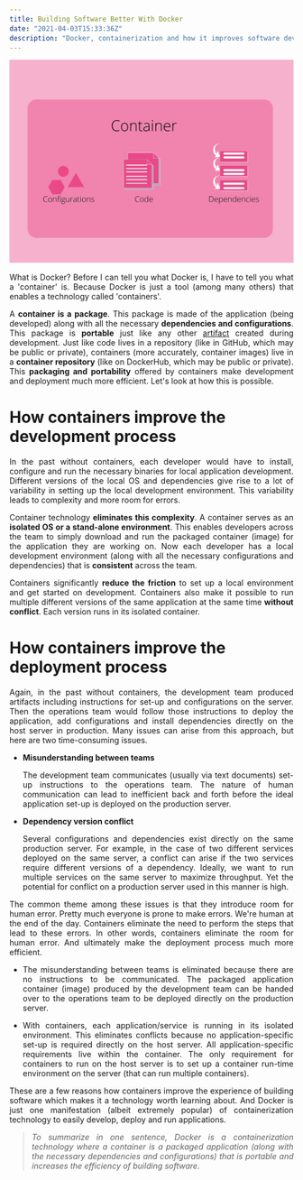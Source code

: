 ```yaml
---
title: Building Software Better With Docker
date: "2021-04-03T15:33:36Z"
description: "Docker, containerization and how it improves software development."
---
```


<style>
markdown p {
text-align: justify
}
</style>
<markdown>

![Container](./Container.jpg)

What is Docker? Before I can tell you what Docker is, I have to tell you what a 'container' is. Because Docker is just a tool (among many others) that enables a technology called 'containers'.

A **container is a package**. This package is made of the application (being developed) along with all the necessary **dependencies and configurations**. This package is **portable** just like any other [artifact](https://softwareengineering.stackexchange.com/a/106474) created during development. Just like code lives in a repository (like in GitHub, which may be public or private), containers (more accurately, container images) live in a **container repository** (like on DockerHub, which may be public or private). This **packaging and portability** offered by containers make development and deployment much more efficient. Let's look at how this is possible.

# How containers improve the development process

In the past without containers, each developer would have to install, configure and run the necessary binaries for local application development. Different versions of the local OS and dependencies give rise to a lot of variability in setting up the local development environment. This variability leads to complexity and more room for errors. 

Container technology **eliminates this complexity**. A container serves as an **isolated OS or a stand-alone environment**. This enables developers across the team to simply download and run the packaged container (image) for the application they are working on. Now each developer has a local development environment (along with all the necessary configurations and dependencies) that is **consistent** across the team. 

Containers significantly **reduce the friction** to set up a local environment and get started on development. Containers also make it possible to run multiple different versions of the same application at the same time **without conflict**. Each version runs in its isolated container.

# How containers improve the deployment process

Again, in the past without containers, the development team produced artifacts including instructions for set-up and configurations on the server. Then the operations team would follow those instructions to deploy the application, add configurations and install dependencies directly on the host server in production. Many issues can arise from this approach, but here are two time-consuming issues.

* **Misunderstanding between teams**

    The development team communicates (usually via text documents) set-up instructions to the operations team. The nature of human communication can lead to inefficient back and forth before the ideal application set-up is deployed on the production server.

* **Dependency version conflict**

    Several configurations and dependencies exist directly on the same production server. For example, in the case of two different services deployed on the same server, a conflict can arise if the two services require different versions of a dependency. Ideally, we want to run multiple services on the same server to maximize throughput. Yet the potential for conflict on a production server used in this manner is high.


The common theme among these issues is that they introduce room for human error. Pretty much everyone is prone to make errors. We're human at the end of the day. Containers eliminate the need to perform the steps that lead to these errors. In other words, containers eliminate the room for human error. And ultimately make the deployment process much more efficient. 

* The misunderstanding between teams is eliminated because there are no instructions to be communicated. The packaged application container (image) produced by the development team can be handed over to the operations team to be deployed directly on the production server. 

* With containers, each application/service is running in its isolated environment. This eliminates conflicts because no application-specific set-up is required directly on the host server. All application-specific requirements live within the container. The only requirement for containers to run on the host server is to set up a container run-time environment on the server (that can run multiple containers).

These are a few reasons how containers improve the experience of building software which makes it a technology worth learning about. And Docker is just one manifestation (albeit extremely popular) of containerization technology to easily develop, deploy and run applications.

> *To summarize in one sentence, Docker is a containerization technology where a container is a packaged application (along with the necessary dependencies and configurations) that is portable and increases the efficiency of building software.*

</markdown>